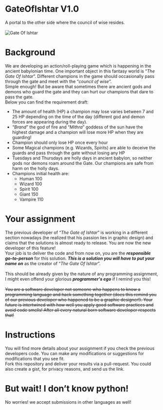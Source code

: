 # GateOfIshtar V1.0
A portal to the other side where the council of wise resides.
<br>
<br>
![Gate Of Ishtar](http://i63.tinypic.com/52nz8w.jpg)
<br>
# Background
We are developing an action/roll-playing game which is happening in the ancient babylonian time. One important object in this fantasy world is “*The Gate Of Ishtar*”. Different champions in the game should occasionally pass through the gate and meet with the “*council of wise*”.
<br>
Simple enough! But be aware that sometimes there are ancient gods and demons who guard the gate and they can hurt our champions that dare to pass the gate.
<br>
Below you can find the requirement draft:
* The amount of health (HP) a champion may lose varies between 7 and 25 HP depending on the time of the day (different god and demon forces are appearing during the day).
* “*Brand*” the god of fire and “*Mithra*” goddess of the sun have the highest damage and a champion will lose more HP when they are guarding!
* Champion should only lose HP once every hour
* Some Magical champions (e.g. Wizards, Spirits) are able to deceive the guards and pass through the gate without losing any HP
* Tuesdays and Thursdays are holly days in ancient babylon, so neither gods nor demons roam around the Gate. Our champions are safe from harm on the holly days.
* Champions initial health are:
  * Human 100
  * Wizard 100
  * Spirit 100
  * Giant 150
  * Vampire 110

# Your assignment
The previous developer of “*The Gate of Ishtar*” is working in a different section nowadays (he realized that his passion lies in graphic design) and claims that the solutions is almost ready to release. You are now the new developer of this feature!
<br>
Your job is to deliver the code and from now on, you are the ***responsible go-to-person*** for this solution. ***This is a solution you will have to put your name on*** as the creator of “*The Gate Of Ishtar*”.
<br>
<br>
This should be already given by the nature of any programming assignment, I might even offend your glorious ***programmer's ego*** if I remind you this!
<br>
<br>
~~You are a software developer not someone who happens to know a programming language and hack something together (does this remind you of our previous developer who happened to be a graphic designer!). Your future is intertwined with how well you apply good software practices and avoid code smells! After all every natural born software developer respects that!~~

# Instructions
You will find more details about your assignment if you check the previous developers code. You can make any modifications or suggestions for modifications that you see fit.
<br>
Fork this repository and deliver your results via a pull-request. You could also create a gist, for privacy reasons, and send us the link.

# But wait! I don’t know python!
No worries! we accept submissions in other languages as well!
